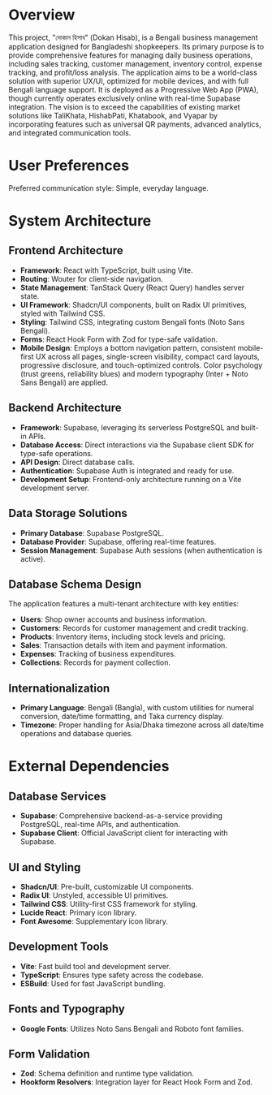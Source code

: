 # Overview

This project, "দোকান হিসাব" (Dokan Hisab), is a Bengali business management application designed for Bangladeshi shopkeepers. Its primary purpose is to provide comprehensive features for managing daily business operations, including sales tracking, customer management, inventory control, expense tracking, and profit/loss analysis. The application aims to be a world-class solution with superior UX/UI, optimized for mobile devices, and with full Bengali language support. It is deployed as a Progressive Web App (PWA), though currently operates exclusively online with real-time Supabase integration. The vision is to exceed the capabilities of existing market solutions like TaliKhata, HishabPati, Khatabook, and Vyapar by incorporating features such as universal QR payments, advanced analytics, and integrated communication tools.

# User Preferences

Preferred communication style: Simple, everyday language.

# System Architecture

## Frontend Architecture
- **Framework**: React with TypeScript, built using Vite.
- **Routing**: Wouter for client-side navigation.
- **State Management**: TanStack Query (React Query) handles server state.
- **UI Framework**: Shadcn/UI components, built on Radix UI primitives, styled with Tailwind CSS.
- **Styling**: Tailwind CSS, integrating custom Bengali fonts (Noto Sans Bengali).
- **Forms**: React Hook Form with Zod for type-safe validation.
- **Mobile Design**: Employs a bottom navigation pattern, consistent mobile-first UX across all pages, single-screen visibility, compact card layouts, progressive disclosure, and touch-optimized controls. Color psychology (trust greens, reliability blues) and modern typography (Inter + Noto Sans Bengali) are applied.

## Backend Architecture
- **Framework**: Supabase, leveraging its serverless PostgreSQL and built-in APIs.
- **Database Access**: Direct interactions via the Supabase client SDK for type-safe operations.
- **API Design**: Direct database calls.
- **Authentication**: Supabase Auth is integrated and ready for use.
- **Development Setup**: Frontend-only architecture running on a Vite development server.

## Data Storage Solutions
- **Primary Database**: Supabase PostgreSQL.
- **Database Provider**: Supabase, offering real-time features.
- **Session Management**: Supabase Auth sessions (when authentication is active).

## Database Schema Design
The application features a multi-tenant architecture with key entities:
- **Users**: Shop owner accounts and business information.
- **Customers**: Records for customer management and credit tracking.
- **Products**: Inventory items, including stock levels and pricing.
- **Sales**: Transaction details with item and payment information.
- **Expenses**: Tracking of business expenditures.
- **Collections**: Records for payment collection.

## Internationalization
- **Primary Language**: Bengali (Bangla), with custom utilities for numeral conversion, date/time formatting, and Taka currency display.
- **Timezone**: Proper handling for Asia/Dhaka timezone across all date/time operations and database queries.

# External Dependencies

## Database Services
- **Supabase**: Comprehensive backend-as-a-service providing PostgreSQL, real-time APIs, and authentication.
- **Supabase Client**: Official JavaScript client for interacting with Supabase.

## UI and Styling
- **Shadcn/UI**: Pre-built, customizable UI components.
- **Radix UI**: Unstyled, accessible UI primitives.
- **Tailwind CSS**: Utility-first CSS framework for styling.
- **Lucide React**: Primary icon library.
- **Font Awesome**: Supplementary icon library.

## Development Tools
- **Vite**: Fast build tool and development server.
- **TypeScript**: Ensures type safety across the codebase.
- **ESBuild**: Used for fast JavaScript bundling.

## Fonts and Typography
- **Google Fonts**: Utilizes Noto Sans Bengali and Roboto font families.

## Form Validation
- **Zod**: Schema definition and runtime type validation.
- **Hookform Resolvers**: Integration layer for React Hook Form and Zod.